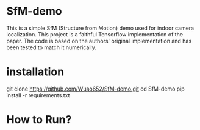 # SfM-demo
This is a simple SfM (Structure from Motion) demo used for indoor camera localization.
This project is a faithful Tensorflow implementation of the paper. The code is based on the authors' original implementation and has been tested to match it numerically.

# installation 

git clone https://github.com/Wuao652/SfM-demo.git
cd SfM-demo
pip install -r requirements.txt

# How to Run?

